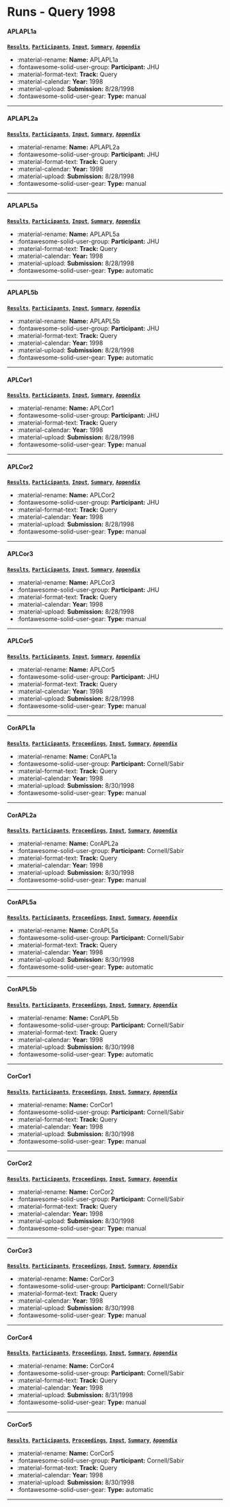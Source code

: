 # Runs - Query 1998 

#### APLAPL1a 
[**`Results`**](./results.md#aplapl1a), [**`Participants`**](./participants.md#jhu), [**`Input`**](https://trec.nist.gov/results/trec7/trec7.results.input/tracks/query/input.APLAPL1a.gz), [**`Summary`**](https://trec.nist.gov/results/trec7/trec7.results.summary/tracks/query/summary.APLAPL1a.gz), [**`Appendix`**](https://trec.nist.gov/pubs/trec7/appendices/A/query_results/query.pdf.gz) 

- :material-rename: **Name:** APLAPL1a 
- :fontawesome-solid-user-group: **Participant:** JHU 
- :material-format-text: **Track:** Query 
- :material-calendar: **Year:** 1998 
- :material-upload: **Submission:** 8/28/1998 
- :fontawesome-solid-user-gear: **Type:** manual 

---
#### APLAPL2a 
[**`Results`**](./results.md#aplapl2a), [**`Participants`**](./participants.md#jhu), [**`Input`**](https://trec.nist.gov/results/trec7/trec7.results.input/tracks/query/input.APLAPL2a.gz), [**`Summary`**](https://trec.nist.gov/results/trec7/trec7.results.summary/tracks/query/summary.APLAPL2a.gz), [**`Appendix`**](https://trec.nist.gov/pubs/trec7/appendices/A/query_results/query.pdf.gz) 

- :material-rename: **Name:** APLAPL2a 
- :fontawesome-solid-user-group: **Participant:** JHU 
- :material-format-text: **Track:** Query 
- :material-calendar: **Year:** 1998 
- :material-upload: **Submission:** 8/28/1998 
- :fontawesome-solid-user-gear: **Type:** manual 

---
#### APLAPL5a 
[**`Results`**](./results.md#aplapl5a), [**`Participants`**](./participants.md#jhu), [**`Input`**](https://trec.nist.gov/results/trec7/trec7.results.input/tracks/query/input.APLAPL5a.gz), [**`Summary`**](https://trec.nist.gov/results/trec7/trec7.results.summary/tracks/query/summary.APLAPL5a.gz), [**`Appendix`**](https://trec.nist.gov/pubs/trec7/appendices/A/query_results/query.pdf.gz) 

- :material-rename: **Name:** APLAPL5a 
- :fontawesome-solid-user-group: **Participant:** JHU 
- :material-format-text: **Track:** Query 
- :material-calendar: **Year:** 1998 
- :material-upload: **Submission:** 8/28/1998 
- :fontawesome-solid-user-gear: **Type:** automatic 

---
#### APLAPL5b 
[**`Results`**](./results.md#aplapl5b), [**`Participants`**](./participants.md#jhu), [**`Input`**](https://trec.nist.gov/results/trec7/trec7.results.input/tracks/query/input.APLAPL5b.gz), [**`Summary`**](https://trec.nist.gov/results/trec7/trec7.results.summary/tracks/query/summary.APLAPL5b.gz), [**`Appendix`**](https://trec.nist.gov/pubs/trec7/appendices/A/query_results/query.pdf.gz) 

- :material-rename: **Name:** APLAPL5b 
- :fontawesome-solid-user-group: **Participant:** JHU 
- :material-format-text: **Track:** Query 
- :material-calendar: **Year:** 1998 
- :material-upload: **Submission:** 8/28/1998 
- :fontawesome-solid-user-gear: **Type:** automatic 

---
#### APLCor1 
[**`Results`**](./results.md#aplcor1), [**`Participants`**](./participants.md#jhu), [**`Input`**](https://trec.nist.gov/results/trec7/trec7.results.input/tracks/query/input.APLCor1.gz), [**`Summary`**](https://trec.nist.gov/results/trec7/trec7.results.summary/tracks/query/summary.APLCor1.gz), [**`Appendix`**](https://trec.nist.gov/pubs/trec7/appendices/A/query_results/query.pdf.gz) 

- :material-rename: **Name:** APLCor1 
- :fontawesome-solid-user-group: **Participant:** JHU 
- :material-format-text: **Track:** Query 
- :material-calendar: **Year:** 1998 
- :material-upload: **Submission:** 8/28/1998 
- :fontawesome-solid-user-gear: **Type:** manual 

---
#### APLCor2 
[**`Results`**](./results.md#aplcor2), [**`Participants`**](./participants.md#jhu), [**`Input`**](https://trec.nist.gov/results/trec7/trec7.results.input/tracks/query/input.APLCor2.gz), [**`Summary`**](https://trec.nist.gov/results/trec7/trec7.results.summary/tracks/query/summary.APLCor2.gz), [**`Appendix`**](https://trec.nist.gov/pubs/trec7/appendices/A/query_results/query.pdf.gz) 

- :material-rename: **Name:** APLCor2 
- :fontawesome-solid-user-group: **Participant:** JHU 
- :material-format-text: **Track:** Query 
- :material-calendar: **Year:** 1998 
- :material-upload: **Submission:** 8/28/1998 
- :fontawesome-solid-user-gear: **Type:** manual 

---
#### APLCor3 
[**`Results`**](./results.md#aplcor3), [**`Participants`**](./participants.md#jhu), [**`Input`**](https://trec.nist.gov/results/trec7/trec7.results.input/tracks/query/input.APLCor3.gz), [**`Summary`**](https://trec.nist.gov/results/trec7/trec7.results.summary/tracks/query/summary.APLCor3.gz), [**`Appendix`**](https://trec.nist.gov/pubs/trec7/appendices/A/query_results/query.pdf.gz) 

- :material-rename: **Name:** APLCor3 
- :fontawesome-solid-user-group: **Participant:** JHU 
- :material-format-text: **Track:** Query 
- :material-calendar: **Year:** 1998 
- :material-upload: **Submission:** 8/28/1998 
- :fontawesome-solid-user-gear: **Type:** manual 

---
#### APLCor5 
[**`Results`**](./results.md#aplcor5), [**`Participants`**](./participants.md#jhu), [**`Input`**](https://trec.nist.gov/results/trec7/trec7.results.input/tracks/query/input.APLCor5.gz), [**`Summary`**](https://trec.nist.gov/results/trec7/trec7.results.summary/tracks/query/summary.APLCor5.gz), [**`Appendix`**](https://trec.nist.gov/pubs/trec7/appendices/A/query_results/query.pdf.gz) 

- :material-rename: **Name:** APLCor5 
- :fontawesome-solid-user-group: **Participant:** JHU 
- :material-format-text: **Track:** Query 
- :material-calendar: **Year:** 1998 
- :material-upload: **Submission:** 8/28/1998 
- :fontawesome-solid-user-gear: **Type:** manual 

---
#### CorAPL1a 
[**`Results`**](./results.md#corapl1a), [**`Participants`**](./participants.md#cornell/sabir), [**`Proceedings`**](./proceedings.md#smart-high-precision-trec-7), [**`Input`**](https://trec.nist.gov/results/trec7/trec7.results.input/tracks/query/input.CorAPL1a.gz), [**`Summary`**](https://trec.nist.gov/results/trec7/trec7.results.summary/tracks/query/summary.CorAPL1a.gz), [**`Appendix`**](https://trec.nist.gov/pubs/trec7/appendices/A/query_results/query.pdf.gz) 

- :material-rename: **Name:** CorAPL1a 
- :fontawesome-solid-user-group: **Participant:** Cornell/Sabir 
- :material-format-text: **Track:** Query 
- :material-calendar: **Year:** 1998 
- :material-upload: **Submission:** 8/30/1998 
- :fontawesome-solid-user-gear: **Type:** manual 

---
#### CorAPL2a 
[**`Results`**](./results.md#corapl2a), [**`Participants`**](./participants.md#cornell/sabir), [**`Proceedings`**](./proceedings.md#smart-high-precision-trec-7), [**`Input`**](https://trec.nist.gov/results/trec7/trec7.results.input/tracks/query/input.CorAPL2a.gz), [**`Summary`**](https://trec.nist.gov/results/trec7/trec7.results.summary/tracks/query/summary.CorAPL2a.gz), [**`Appendix`**](https://trec.nist.gov/pubs/trec7/appendices/A/query_results/query.pdf.gz) 

- :material-rename: **Name:** CorAPL2a 
- :fontawesome-solid-user-group: **Participant:** Cornell/Sabir 
- :material-format-text: **Track:** Query 
- :material-calendar: **Year:** 1998 
- :material-upload: **Submission:** 8/30/1998 
- :fontawesome-solid-user-gear: **Type:** manual 

---
#### CorAPL5a 
[**`Results`**](./results.md#corapl5a), [**`Participants`**](./participants.md#cornell/sabir), [**`Proceedings`**](./proceedings.md#smart-high-precision-trec-7), [**`Input`**](https://trec.nist.gov/results/trec7/trec7.results.input/tracks/query/input.CorAPL5a.gz), [**`Summary`**](https://trec.nist.gov/results/trec7/trec7.results.summary/tracks/query/summary.CorAPL5a.gz), [**`Appendix`**](https://trec.nist.gov/pubs/trec7/appendices/A/query_results/query.pdf.gz) 

- :material-rename: **Name:** CorAPL5a 
- :fontawesome-solid-user-group: **Participant:** Cornell/Sabir 
- :material-format-text: **Track:** Query 
- :material-calendar: **Year:** 1998 
- :material-upload: **Submission:** 8/30/1998 
- :fontawesome-solid-user-gear: **Type:** automatic 

---
#### CorAPL5b 
[**`Results`**](./results.md#corapl5b), [**`Participants`**](./participants.md#cornell/sabir), [**`Proceedings`**](./proceedings.md#smart-high-precision-trec-7), [**`Input`**](https://trec.nist.gov/results/trec7/trec7.results.input/tracks/query/input.CorAPL5b.gz), [**`Summary`**](https://trec.nist.gov/results/trec7/trec7.results.summary/tracks/query/summary.CorAPL5b.gz), [**`Appendix`**](https://trec.nist.gov/pubs/trec7/appendices/A/query_results/query.pdf.gz) 

- :material-rename: **Name:** CorAPL5b 
- :fontawesome-solid-user-group: **Participant:** Cornell/Sabir 
- :material-format-text: **Track:** Query 
- :material-calendar: **Year:** 1998 
- :material-upload: **Submission:** 8/30/1998 
- :fontawesome-solid-user-gear: **Type:** automatic 

---
#### CorCor1 
[**`Results`**](./results.md#corcor1), [**`Participants`**](./participants.md#cornell/sabir), [**`Proceedings`**](./proceedings.md#smart-high-precision-trec-7), [**`Input`**](https://trec.nist.gov/results/trec7/trec7.results.input/tracks/query/input.CorCor1.gz), [**`Summary`**](https://trec.nist.gov/results/trec7/trec7.results.summary/tracks/query/summary.CorCor1.gz), [**`Appendix`**](https://trec.nist.gov/pubs/trec7/appendices/A/query_results/query.pdf.gz) 

- :material-rename: **Name:** CorCor1 
- :fontawesome-solid-user-group: **Participant:** Cornell/Sabir 
- :material-format-text: **Track:** Query 
- :material-calendar: **Year:** 1998 
- :material-upload: **Submission:** 8/30/1998 
- :fontawesome-solid-user-gear: **Type:** manual 

---
#### CorCor2 
[**`Results`**](./results.md#corcor2), [**`Participants`**](./participants.md#cornell/sabir), [**`Proceedings`**](./proceedings.md#smart-high-precision-trec-7), [**`Input`**](https://trec.nist.gov/results/trec7/trec7.results.input/tracks/query/input.CorCor2.gz), [**`Summary`**](https://trec.nist.gov/results/trec7/trec7.results.summary/tracks/query/summary.CorCor2.gz), [**`Appendix`**](https://trec.nist.gov/pubs/trec7/appendices/A/query_results/query.pdf.gz) 

- :material-rename: **Name:** CorCor2 
- :fontawesome-solid-user-group: **Participant:** Cornell/Sabir 
- :material-format-text: **Track:** Query 
- :material-calendar: **Year:** 1998 
- :material-upload: **Submission:** 8/30/1998 
- :fontawesome-solid-user-gear: **Type:** manual 

---
#### CorCor3 
[**`Results`**](./results.md#corcor3), [**`Participants`**](./participants.md#cornell/sabir), [**`Proceedings`**](./proceedings.md#smart-high-precision-trec-7), [**`Input`**](https://trec.nist.gov/results/trec7/trec7.results.input/tracks/query/input.CorCor3.gz), [**`Summary`**](https://trec.nist.gov/results/trec7/trec7.results.summary/tracks/query/summary.CorCor3.gz), [**`Appendix`**](https://trec.nist.gov/pubs/trec7/appendices/A/query_results/query.pdf.gz) 

- :material-rename: **Name:** CorCor3 
- :fontawesome-solid-user-group: **Participant:** Cornell/Sabir 
- :material-format-text: **Track:** Query 
- :material-calendar: **Year:** 1998 
- :material-upload: **Submission:** 8/30/1998 
- :fontawesome-solid-user-gear: **Type:** manual 

---
#### CorCor4 
[**`Results`**](./results.md#corcor4), [**`Participants`**](./participants.md#cornell/sabir), [**`Proceedings`**](./proceedings.md#smart-high-precision-trec-7), [**`Input`**](https://trec.nist.gov/results/trec7/trec7.results.input/tracks/query/input.CorCor4.gz), [**`Summary`**](https://trec.nist.gov/results/trec7/trec7.results.summary/tracks/query/summary.CorCor4.gz), [**`Appendix`**](https://trec.nist.gov/pubs/trec7/appendices/A/query_results/query.pdf.gz) 

- :material-rename: **Name:** CorCor4 
- :fontawesome-solid-user-group: **Participant:** Cornell/Sabir 
- :material-format-text: **Track:** Query 
- :material-calendar: **Year:** 1998 
- :material-upload: **Submission:** 8/31/1998 
- :fontawesome-solid-user-gear: **Type:** manual 

---
#### CorCor5 
[**`Results`**](./results.md#corcor5), [**`Participants`**](./participants.md#cornell/sabir), [**`Proceedings`**](./proceedings.md#smart-high-precision-trec-7), [**`Input`**](https://trec.nist.gov/results/trec7/trec7.results.input/tracks/query/input.CorCor5.gz), [**`Summary`**](https://trec.nist.gov/results/trec7/trec7.results.summary/tracks/query/summary.CorCor5.gz), [**`Appendix`**](https://trec.nist.gov/pubs/trec7/appendices/A/query_results/query.pdf.gz) 

- :material-rename: **Name:** CorCor5 
- :fontawesome-solid-user-group: **Participant:** Cornell/Sabir 
- :material-format-text: **Track:** Query 
- :material-calendar: **Year:** 1998 
- :material-upload: **Submission:** 8/30/1998 
- :fontawesome-solid-user-gear: **Type:** automatic 

---
